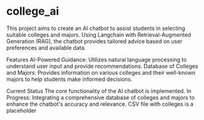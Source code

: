 # college_ai
This project aims to create an AI chatbot to assist students in selecting suitable colleges and majors. Using Langchain with Retrieval-Augmented Generation (RAG), the chatbot provides tailored advice based on user preferences and available data.

Features
AI-Powered Guidance: Utilizes natural language processing to understand user input and provide recommendations.
Database of Colleges and Majors: Provides information on various colleges and their well-known majors to help students make informed decisions.

Current Status
The core functionality of the AI chatbot is implemented.
In Progress: Integrating a comprehensive database of colleges and majors to enhance the chatbot's accuracy and relevance. CSV file with colleges is a placeholder
